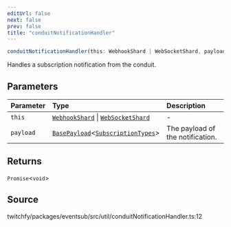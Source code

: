 ```yaml
---
editUrl: false
next: false
prev: false
title: "conduitNotificationHandler"
---
```


```ts
conduitNotificationHandler(this: WebhookShard | WebSocketShard, payload: BasePayload<SubscriptionTypes>): Promise<void>
```

Handles a subscription notification from the conduit.

## Parameters

| Parameter | Type | Description |
| :------ | :------ | :------ |
| `this` | [`WebhookShard`](/api/eventsub/classes/webhookshard/) \| [`WebSocketShard`](/api/eventsub/classes/websocketshard/) | - |
| `payload` | [`BasePayload`](/api/eventsub/interfaces/basepayload/)\<[`SubscriptionTypes`](/api/eventsub/enumerations/subscriptiontypes/)\> | The payload of the notification. |

## Returns

`Promise`\<`void`\>

## Source

twitchfy/packages/eventsub/src/util/conduitNotificationHandler.ts:12
